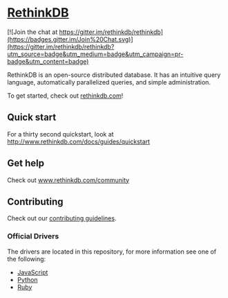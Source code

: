 [RethinkDB](http://www.rethinkdb.com)
=================

[![Join the chat at https://gitter.im/rethinkdb/rethinkdb](https://badges.gitter.im/Join%20Chat.svg)](https://gitter.im/rethinkdb/rethinkdb?utm_source=badge&utm_medium=badge&utm_campaign=pr-badge&utm_content=badge)

RethinkDB is an open-source distributed database. It has an intuitive
query language, automatically parallelized queries, and simple
administration.

To get started, check out [rethinkdb.com](http://rethinkdb.com)!

Quick start
-----------

For a thirty second quickstart, look at http://www.rethinkdb.com/docs/guides/quickstart

Get help
--------

Check out www.rethinkdb.com/community

Contributing
-----------------

Check out our [contributing guidelines](CONTRIBUTING.md).

### Official Drivers

The drivers are located in this repository, for more information see one of the following:

- [JavaScript](drivers/javascript/)
- [Python](drivers/python/)
- [Ruby](drivers/ruby/)
